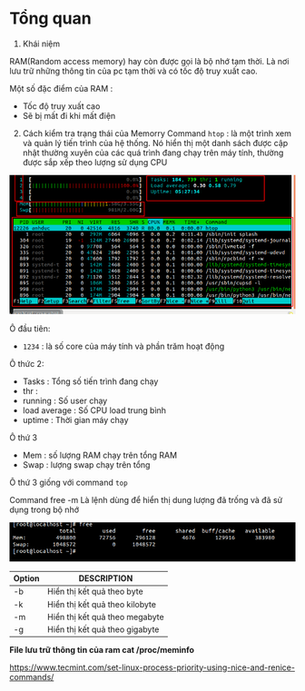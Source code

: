 # Tổng quan 
1. Khái niệm

RAM(Random access memory) hay còn được gọi là bộ nhớ tạm thời. Là nơi lưu trữ những thông tin của pc tạm thời và có tốc độ truy xuất cao. 

Một số đặc điểm của RAM : 
- Tốc độ truy xuất cao
- Sẽ bị mất đi khi mất điện 

2. Cách kiểm tra trạng thái của Memorry 
Command `htop` : là một trình xem và quản lý tiến trình của hệ thống. Nó hiển thị một danh sách được cập nhật thường xuyên của các quá trình đang chạy trên máy tính, thường được sắp xếp theo lượng sử dụng CPU

![](../images/screenshot_9.png)

Ô đầu tiên: 
- `1234` : là số core của máy tính và phần trăm hoạt động

Ô thức 2: 
- Tasks        :  Tổng số tiến trình đang chạy       
- thr          :   
- running      : Số user chạy     
- load average : Số CPU load trung bình 
- uptime       : Thời gian máy chạy 

Ô thứ 3 
- Mem :  số lượng RAM chạy trên tổng RAM 
- Swap : lượng swap chạy trên tổng 

Ô thứ 3 giống với command `top`

Command free -m 
Là lệnh dùng để hiển thị dung lượng đã trống và đã sử dụng trong bộ nhớ 

![](../images/screenshot_2.png)

| Option | DESCRIPTION | 
|-------|-----------|
| -b  | Hiển thị kết quả theo byte |
| -k | Hiển thị kết quả theo kilobyte|
| -m | Hiển thị kết quả theo megabyte | 
| -g | Hiển thị kết quả theo gigabyte | 

**File lưu trữ thông tin của ram cat /proc/meminfo**

https://www.tecmint.com/set-linux-process-priority-using-nice-and-renice-commands/

